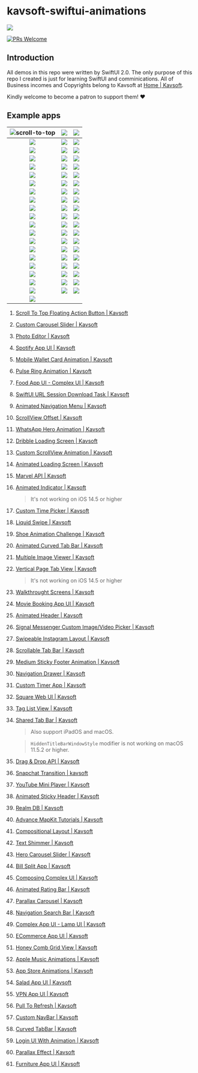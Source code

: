 # kavsoft-swiftui-animations

![](https://raw.githubusercontent.com/recherst/img-hosting/main/imgs/swiftui-badge.jpg)

[![PRs Welcome](https://img.shields.io/badge/PRs-welcome-brightgreen.svg?style=flat-square)](http://makeapullrequest.com)


## Introduction

All demos in this repo were written by SwiftUI 2.0. The only purpose of this repo I created is just for learning SwiftUI and comminications. All of Business incomes and Copyrights belong to Kavsoft at [Home | Kavsoft](https://kavsoft.dev).

Kindly welcome to become a patron to support them! ❤️

## Example apps

| <img src="https://raw.githubusercontent.com/recherst/image-host/main/imgs/scroll-to-top-floating-action-button.gif" alt="scroll-to-top" /> | ![](https://raw.githubusercontent.com/recherst/image-host/main/imgs/custom-carousel-slider.gif) | ![](https://raw.githubusercontent.com/recherst/image-host/main/imgs/photo-editor.gif) |
| :----------------------------------------------------------: | :----------------------------------------------------------: | ------------------------------------------------------------ |
| ![](https://raw.githubusercontent.com/recherst/image-host/main/imgs/spotify-app-ui.gif) | ![](https://raw.githubusercontent.com/recherst/image-host/main/imgs/moblie-wallet-card-animation.gif) | ![](https://raw.githubusercontent.com/recherst/image-host/main/imgs/pulse-ring-animation.gif) |
| ![](https://raw.githubusercontent.com/recherst/image-host/main/imgs/food-app-ui.gif) | ![](https://raw.githubusercontent.com/recherst/image-host/main/imgs/swiftui-url-session-download-task.gif) | ![](https://raw.githubusercontent.com/recherst/image-host/main/imgs/animated-navigation-menu.gif) |
| ![](https://raw.githubusercontent.com/recherst/image-host/main/imgs/scrollview-offset.gif) | ![](https://raw.githubusercontent.com/recherst/image-host/main/imgs/whatsapp-hero-animation.gif) | ![](https://raw.githubusercontent.com/recherst/image-host/main/imgs/dribble-loading-screen.gif) |
| ![](https://raw.githubusercontent.com/recherst/image-host/main/imgs/custom-scrollview-animation.gif) | <img src="https://raw.githubusercontent.com/recherst/image-host/main/imgs/animated-loading-screen.gif" /> | ![](https://raw.githubusercontent.com/recherst/image-host/main/imgs/marvel-api.gif) |
| ![](https://raw.githubusercontent.com/recherst/image-host/main/imgs/animated-indicator.gif) | ![](https://raw.githubusercontent.com/recherst/image-host/main/imgs/custom-time-picker.gif) | <img src="https://raw.githubusercontent.com/recherst/image-host/main/imgs/liquid-swipe.gif" /> |
| <img src="https://raw.githubusercontent.com/recherst/image-host/main/imgs/shoe-animation-challenge.gif" /> | ![](https://raw.githubusercontent.com/recherst/image-host/main/imgs/animated-curved-tab-bar.gif) | ![](https://raw.githubusercontent.com/recherst/image-host/main/imgs/multiple-image-viewer.gif) |
| ![](https://raw.githubusercontent.com/recherst/image-host/main/imgs/vertical-page-tab-view.gif) | ![](https://raw.githubusercontent.com/recherst/image-host/main/imgs/walkthrough-screen.gif) | ![](https://raw.githubusercontent.com/recherst/image-host/main/imgs/movie-booking-app-ui.gif) |
| ![](https://raw.githubusercontent.com/recherst/image-host/main/imgs/animated-header.gif) | ![](https://raw.githubusercontent.com/recherst/image-host/main/imgs/signal-image-picker.gif) | ![](https://raw.githubusercontent.com/recherst/image-host/main/imgs/swipeable-instagram-layout.gif) |
| ![](https://raw.githubusercontent.com/recherst/image-host/main/imgs/scrollable-tab-bar.gif) | ![](https://raw.githubusercontent.com/recherst/image-host/main/imgs/medium-sticky-footer-animation.gif) | ![](https://raw.githubusercontent.com/recherst/image-host/main/imgs/navigation-drawer.gif) |
| ![](https://raw.githubusercontent.com/recherst/image-host/main/imgs/custom-timer-app.gif) | ![](https://raw.githubusercontent.com/recherst/image-host/main/imgs/square-web-ui.gif) | ![](https://raw.githubusercontent.com/recherst/image-host/main/imgs/tag-list-view.gif) |
| ![](https://raw.githubusercontent.com/recherst/image-host/main/imgs/shared-tab-bar-iphone.gif) | ![](https://raw.githubusercontent.com/recherst/image-host/main/imgs/drag-drop-api.gif) | ![](https://raw.githubusercontent.com/recherst/image-host/main/imgs/snapchat-transition.gif) |
| ![](https://raw.githubusercontent.com/recherst/image-host/main/imgs/youtube-mini-player.gif) | ![](https://raw.githubusercontent.com/recherst/image-host/main/imgs/animated-sticky-header.gif) | ![](https://raw.githubusercontent.com/recherst/image-host/main/imgs/realm-db.gif) |
| ![](https://raw.githubusercontent.com/recherst/image-host/main/imgs/advance-mapkit-tutorial.gif) | ![](https://raw.githubusercontent.com/recherst/image-host/main/imgs/compositional-layout.gif) | ![](https://raw.githubusercontent.com/recherst/image-host/main/imgs/text-shimmer.gif) |
| ![](https://raw.githubusercontent.com/recherst/image-host/main/imgs/hero-carousel-slider.gif) | ![](https://raw.githubusercontent.com/recherst/image-host/main/imgs/bill-split-app.gif) | ![](https://raw.githubusercontent.com/recherst/image-host/main/imgs/composing-complex-ui.gif) |
| ![](https://raw.githubusercontent.com/recherst/image-host/main/imgs/animated-rating-bar.gif) | ![](https://raw.githubusercontent.com/recherst/image-host/main/imgs/navigation-search-bar.gif) | ![](https://raw.githubusercontent.com/recherst/image-host/main/imgs/parallax-carousel.gif) |
| ![](https://raw.githubusercontent.com/recherst/image-host/main/imgs/lamp-ui.gif) | ![](https://raw.githubusercontent.com/recherst/image-host/main/imgs/ecommerce-app-ui.gif) | ![](https://raw.githubusercontent.com/recherst/image-host/main/imgs/honey-comb-grid-view.gif) |
| ![](https://raw.githubusercontent.com/recherst/image-host/main/imgs/apple-music-animations.gif) | ![](https://raw.githubusercontent.com/recherst/image-host/main/imgs/app-store-animations.gif) | ![](https://raw.githubusercontent.com/recherst/image-host/main/imgs/salad-app-ui.gif) |
| ![](https://raw.githubusercontent.com/recherst/image-host/main/imgs/vpn-app-ui.gif) | ![](https://raw.githubusercontent.com/recherst/image-host/main/imgs/pull-to-refresh.gif) | ![](https://raw.githubusercontent.com/recherst/image-host/main/imgs/custom-nav-bar.gif) |
| ![](https://raw.githubusercontent.com/recherst/image-host/main/imgs/curved-tabbar.gif) | ![](https://raw.githubusercontent.com/recherst/image-host/main/imgs/login-ui-with-animation.gif) | ![](https://raw.githubusercontent.com/recherst/image-host/main/imgs/parallax-effect.gif) |
| ![](https://raw.githubusercontent.com/recherst/image-host/main/imgs/furniture-app-ui.gif) |                                                              |                                                              |



1. [Scroll To Top Floating Action Button | Kavsoft](https://kavsoft.dev/SwiftUI_2.0/Scroll_To_Top)

2. [Custom Carousel Slider | Kavsoft](https://kavsoft.dev/SwiftUI_2.0/Custom_Carousel_Slider)

3. [Photo Editor | Kavsoft](https://kavsoft.dev/SwiftUI_2.0/Photo_Editor)

4. [Spotify App UI | Kavsoft](https://kavsoft.dev/SwiftUI_2.0/Spotify_App_UI)

5. [Mobile Wallet Card Animation | Kavsoft](https://kavsoft.dev/SwiftUI_2.0/Wallet_Card_Animation)

6. [Pulse Ring Animation | Kavsoft](https://kavsoft.dev/SwiftUI_2.0/Pulse_Ring_Animation)

7. [Food App UI - Complex UI | Kavsoft](https://kavsoft.dev/SwiftUI_2.0/Food_App_UI)

8. [SwiftUI URL Session Download Task | Kavsoft](https://kavsoft.dev/SwiftUI_2.0/Download_Task)

9. [Animated Navigation Menu | Kavsoft](https://kavsoft.dev/SwiftUI_2.0/Animated_Navigation_Menu)

10. [ScrollView Offset | Kavsoft](https://kavsoft.dev/SwiftUI_2.0/ScrollView_Offset)

11. [WhatsApp Hero Animation | Kavsoft](https://kavsoft.dev/SwiftUI_2.0/WhatsApp_Hero_Animation)

12. [Dribble Loading Screen | Kavsoft](https://kavsoft.dev/SwiftUI_2.0/Dribbble_Loading_Screen)

13. [Custom ScrollView Animation | Kavsoft](https://kavsoft.dev/SwiftUI_2.0/Custom_ScrollView_Animation)

14. [Animated Loading Screen | Kavsoft](https://kavsoft.dev/SwiftUI_2.0/Animated_Loading_Screen)

15. [Marvel API | Kavsoft](https://kavsoft.dev/SwiftUI_2.0/Marvel_API)

16. [Animated Indicator | Kavsoft](https://kavsoft.dev/SwiftUI_2.0/Animated_Indicator)

    > It's not working on iOS 14.5 or higher

17. [Custom Time Picker | Kavsoft](https://kavsoft.dev/SwiftUI_2.0/Custom_Time_Picker)

18. [Liquid Swipe | Kavsoft](https://kavsoft.dev/SwiftUI_2.0/Liquid_Swipe)

19. [Shoe Animation Challenge | Kavsoft](https://kavsoft.dev/SwiftUI_2.0/Shoe_Animation_Challenge)

20. [Animated Curved Tab Bar | Kavsoft](https://kavsoft.dev/SwiftUI_2.0/Animated_Curved_Tabbar)

21. [Multiple Image Viewer | Kavsoft](https://kavsoft.dev/SwiftUI_2.0/Multiple_Image_Viewer)

22. [Vertical Page Tab View | Kavsoft](https://kavsoft.dev/SwiftUI_2.0/Vertical_Page_TabView)

    > It's not working on iOS 14.5 or higher

23. [Walkthrought Screens | Kavsoft](https://kavsoft.dev/SwiftUI_2.0/WalkThrough_Screens)

24. [Movie Booking App UI | Kavsoft](https://kavsoft.dev/SwiftUI_2.0/Movie_Booking_App)

25. [Animated Header | Kavsoft](https://kavsoft.dev/SwiftUI_2.0/Animated_Header)

26. [Signal Messenger Custom Image/Video Picker | Kavsoft](https://kavsoft.dev/SwiftUI_2.0/Signal_Image_Picker)

27. [Swipeable Instagram Layout | Kavsoft](https://kavsoft.dev/SwiftUI_2.0/Swipeable_Instagram_Layout)

28. [Scrollable Tab Bar | Kavsoft](https://kavsoft.dev/SwiftUI_2.0/Scrollable_Tab_Bar)

29. [Medium Sticky Footer Animation | Kavsoft](https://kavsoft.dev/SwiftUI_2.0/Medium_Sticky_Footer)

30. [Navigation Drawer | Kavsoft](https://kavsoft.dev/SwiftUI_2.0/Navigation_Drawer)

31. [Custom Timer App | Kavsoft](https://kavsoft.dev/SwiftUI_2.0/Timer)

32. [Square Web UI | Kavsoft](https://kavsoft.dev/SwiftUI_2.0/SquareSpace)

33. [Tag List View | Kavsoft](https://kavsoft.dev/SwiftUI_2.0/Chips)

34. [Shared Tab Bar | Kavsoft](https://kavsoft.dev/SwiftUI_2.0/Shared_TabBar)

    > Also support iPadOS and macOS.

    > `HiddenTitleBarWindowStyle` modifier is not working on macOS 11.5.2 or higher.

35. [Drag & Drop API | Kavsoft](https://kavsoft.dev/SwiftUI_2.0/Grid_Reordering)

36. [Snapchat Transition | kavsoft](https://kavsoft.dev/SwiftUI_2.0/Snapchat_Transition)

37. [YouTube Mini Player | Kavsoft](https://kavsoft.dev/SwiftUI_2.0/YouTube_Transition)

38. [Animated Sticky Header | Kavsoft](https://kavsoft.dev/SwiftUI_2.0/Animated_Sticky_Header)

39. [Realm DB | Kavsoft](https://kavsoft.dev/SwiftUI_2.0/Realm_DB)

40. [Advance MapKit Tutorials | Kavsoft](https://kavsoft.dev/SwiftUI_2.0/Advance_MapKit)

41. [Compositional Layout | Kavsoft](https://kavsoft.dev/SwiftUI_2.0/Compositional_Layout)

42. [Text Shimmer | Kavsoft](https://kavsoft.dev/SwiftUI_2.0/Text_Shimmer)

43. [Hero Carousel Slider | Kavsoft](https://kavsoft.dev/SwiftUI_2.0/Hero_Carousel)

44. [Bill Split App | Kavsoft](https://kavsoft.dev/SwiftUI_2.0/Bill_Split)

45. [Composing Complex UI | Kavsoft](https://kavsoft.dev/SwiftUI_2.0/Complex_UI)

46. [Animated Rating Bar | Kavsoft](https://kavsoft.dev/SwiftUI_2.0/Animated_Rating_Bar)

47. [Parallax Carousel | Kavsoft](https://kavsoft.dev/SwiftUI_2.0/Parallax_Carousel)

48. [Navigation Search Bar | Kavsoft](https://kavsoft.dev/SwiftUI_2.0/Navigation_SearchBar)

49. [Complex App UI - Lamp UI | Kavsoft](https://kavsoft.dev/SwiftUI_2.0/Lamp_UI)

50. [ECommerce App UI | Kavsoft](https://kavsoft.dev/SwiftUI_2.0/ECommerce)

51. [Honey Comb Grid View | Kavsoft](https://kavsoft.dev/SwiftUI_2.0/HoneyComb_Grid)

52. [Apple Music Animations | Kavsoft](https://kavsoft.dev/SwiftUI_2.0/Apple_Music)

53. [App Store Animations | Kavsoft](https://kavsoft.dev/SwiftUI_2.0/App_Store)

54. [Salad App UI | Kavsoft](https://kavsoft.dev/SwiftUI_2.0/Salad_App)

55. [VPN App UI | Kavsoft](https://kavsoft.dev/SwiftUI_2.0/VPN_App)

56. [Pull To Refresh | Kavsoft](https://kavsoft.dev/SwiftUI_2.0/Pull_To_Refresh)

57. [Custom NavBar | Kavsoft](https://kavsoft.dev/SwiftUI_2.0/FB_NavBar)

58. [Curved TabBar | Kavsoft]()

59. [Login UI With Animation | Kavsoft](https://kavsoft.dev/SwiftUI_2.0/Login_Animation)

60. [Parallax Effect | Kavsoft](https://kavsoft.dev/SwiftUI_2.0/Parallax_Effect)

61. [Furniture App UI | Kavsoft](https://kavsoft.dev/SwiftUI_2.0/Furnitures)

